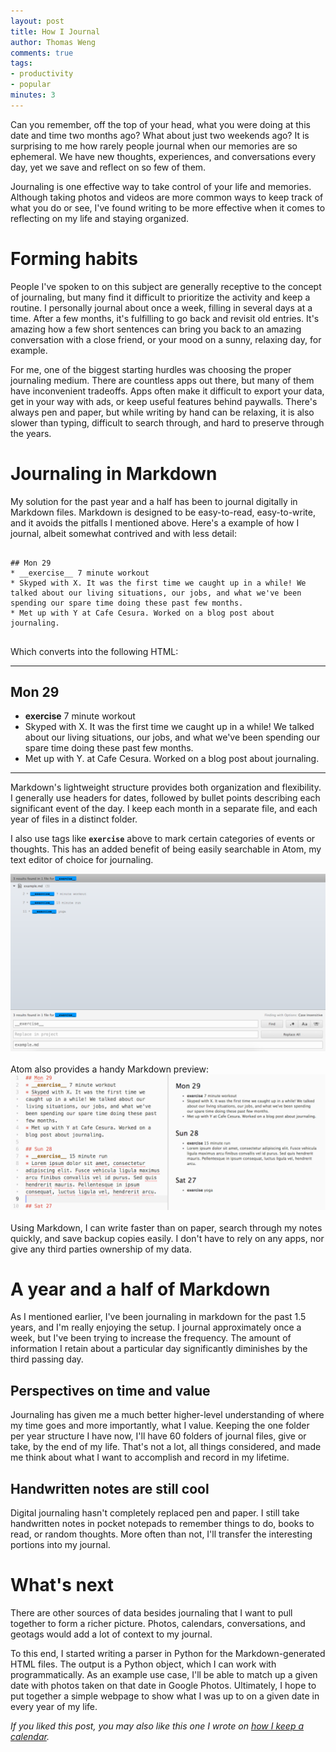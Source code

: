 ```yaml
---
layout: post
title: How I Journal
author: Thomas Weng
comments: true
tags:
- productivity
- popular
minutes: 3
---
```


Can you remember, off the top of your head, what you were doing at this date and time two months ago? What about just two weekends ago? It is surprising to me how rarely people journal when our memories are so ephemeral. We have new thoughts, experiences, and conversations every day, yet we save and reflect on so few of them.

Journaling is one effective way to take control of your life and memories. Although taking photos and videos are more common ways to keep track of what you do or see, I've found writing to be more effective when it comes to reflecting on my life and staying organized.

# Forming habits

People I've spoken to on this subject are generally receptive to the concept of journaling, but many find it difficult to prioritize the activity and keep a routine. I personally journal about once a week, filling in several days at a time. After a few months, it's fulfilling to go back and revisit old entries. It's amazing how a few short sentences can bring you back to an amazing conversation with a close friend, or your mood on a sunny, relaxing day, for example.

For me, one of the biggest starting hurdles was choosing the proper journaling medium. There are countless apps out there, but many of them have inconvenient tradeoffs. Apps often make it difficult to export your data, get in your way with ads, or keep useful features behind paywalls. There's always pen and paper, but while writing by hand can be relaxing, it is also slower than typing, difficult to search through, and hard to preserve through the years.  

# Journaling in Markdown

My solution for the past year and a half has been to journal digitally in Markdown files. Markdown is designed to be easy-to-read, easy-to-write, and it avoids the pitfalls I mentioned above. Here's a example of how I journal, albeit somewhat contrived and with less detail:

<pre class="highlight">
<code>
## Mon 29
* __exercise__ 7 minute workout
* Skyped with X. It was the first time we caught up in a while! We talked about our living situations, our jobs, and what we've been spending our spare time doing these past few months.
* Met up with Y at Cafe Cesura. Worked on a blog post about journaling.
</code>
</pre>
Which converts into the following HTML:

---
## Mon 29
* __exercise__ 7 minute workout
* Skyped with X. It was the first time we caught up in a while! We talked about our living situations, our jobs, and what we've been spending our spare time doing these past few months.
* Met up with Y. at Cafe Cesura. Worked on a blog post about journaling.

---

Markdown's lightweight structure provides both organization and flexibility. I generally use headers for dates, followed by bullet points describing each significant event of the day. I keep each month in a separate file, and each year of files in a distinct folder.

I also use tags like <code class="text">__exercise__</code> above to mark certain categories of events or thoughts. This has an added benefit of being easily searchable in Atom, my text editor of choice for journaling.

<div class="cntr">
  <img src="../assets/4-search.png" />
</div>
<br/>
Atom also provides a handy Markdown preview:
<br>
<div class="cntr">
  <img src="../assets/4-preview.png" />
</div>
<br>
Using Markdown, I can write faster than on paper, search through my notes quickly, and save backup copies easily. I don't have to rely on any apps, nor give any third parties ownership of my data.

# A year and a half of Markdown
As I mentioned earlier, I've been journaling in markdown for the past 1.5 years, and I'm really enjoying the setup. I journal approximately once a week, but I've been trying to increase the frequency. The amount of information I retain about a particular day significantly diminishes by the third passing day.

## Perspectives on time and value

Journaling has given me a much better higher-level understanding of where my time goes and more importantly, what I value. Keeping the one folder per year structure I have now, I'll have 60 folders of journal files, give or take, by the end of my life. That's not a lot, all things considered, and made me think about what I want to accomplish and record in my lifetime.

## Handwritten notes are still cool 

Digital journaling hasn't completely replaced pen and paper. I still take handwritten notes in pocket notepads to remember things to do, books to read, or random thoughts. More often than not, I'll transfer the interesting portions into my journal.

# What's next
There are other sources of data besides journaling that I want to pull together to form a richer picture. Photos, calendars, conversations, and geotags would add a lot of context to my journal.

To this end, I started writing a parser in Python for the Markdown-generated HTML files. The output is a Python object, which I can work with programmatically. As an example use case, I'll be able to match up a given date with photos taken on that date in Google Photos. Ultimately, I hope to put together a simple webpage to show what I was up to on a given date in every year of my life.

<i>If you liked this post, you may also like this one I wrote on [how I keep a calendar](https://thomasweng.com/calendar_time_log/).</i>
